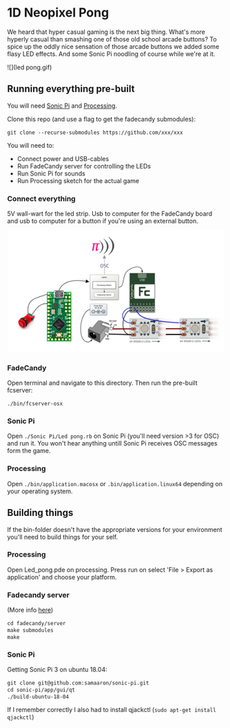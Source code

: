 # 1D Neopixel Pong

We heard that hyper casual gaming is the next big thing. What's more hyperly casual than smashing one of those old school arcade buttons? To spice up the oddly nice sensation of those arcade buttons we added some flasy LED effects. And some Sonic Pi noodling of course while we're at it. 

![](led pong.gif)

## Running everything pre-built

You will need [Sonic Pi](https://sonic-pi.net/) and [Processing](http://processing.org/).

Clone this repo (and use a flag to get the fadecandy submodules):

```
git clone --recurse-submodules https://github.com/xxx/xxx
```

You will need to:

- Connect power and USB-cables
- Run FadeCandy server for controlling the LEDs
- Run Sonic Pi for sounds
- Run Processing sketch for the actual game

### Connect everything

5V wall-wart for the led strip. Usb to computer for the FadeCandy board and usb to computer for a button if you're using an external button.

![](architecture.png)

### FadeCandy

Open terminal and navigate to this directory. Then run the pre-built fcserver:

```
./bin/fcserver-osx
```

### Sonic Pi

Open `./Sonic Pi/Led pong.rb` on Sonic Pi (you'll need version >3 for OSC) and run it. You won't hear anything untill Sonic Pi receives OSC messages form the game.

### Processing

Open `./bin/application.macosx` or `.bin/application.linux64` depending on your operating system.

## Building things

If the bin-folder doesn't have the appropriate versions for your environment you'll need to build things for your self.

### Processing

Open Led_pong.pde on processing. Press run on select 'File > Export as application' and choose your platform.

### Fadecandy server

(More info [here](https://github.com/scanlime/fadecandy/tree/master/server))

```
cd fadecandy/server
make submodules
make
```

### Sonic Pi

Getting Sonic Pi 3 on ubuntu 18.04:

```
git clone git@github.com:samaaron/sonic-pi.git
cd sonic-pi/app/gui/qt
./build-ubuntu-18-04
```

If I remember correctly I also had to install qjackctl (`sudo apt-get install qjackctl`)